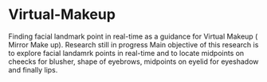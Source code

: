 # Virtual-Makeup
Finding facial landmark point in real-time as a guidance for Virtual Makeup ( Mirror Make up). Research still in progress
Main objective of this research is to explore facial landamrk points in real-time and to locate midpoints on cheecks for blusher, shape of eyebrows, midpoints on eyelid for eyeshadow and finally lips.  
